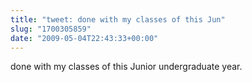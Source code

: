 ```yaml
---
title: "tweet: done with my classes of this Jun"
slug: "1700305859"
date: "2009-05-04T22:43:33+00:00"
---
```

done with my classes of this Junior undergraduate year.
